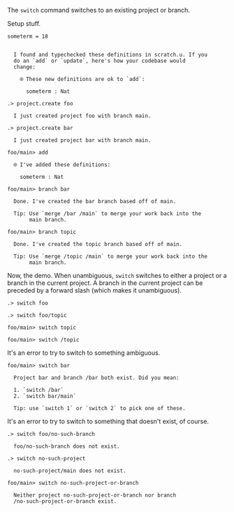 The `switch` command switches to an existing project or branch.

Setup stuff.

```unison
someterm = 18
```

```ucm

  I found and typechecked these definitions in scratch.u. If you
  do an `add` or `update`, here's how your codebase would
  change:
  
    ⍟ These new definitions are ok to `add`:
    
      someterm : Nat

```
```ucm
.> project.create foo

  I just created project foo with branch main.

.> project.create bar

  I just created project bar with branch main.

foo/main> add

  ⍟ I've added these definitions:
  
    someterm : Nat

foo/main> branch bar

  Done. I've created the bar branch based off of main.
  
  Tip: Use `merge /bar /main` to merge your work back into the
       main branch.

foo/main> branch topic

  Done. I've created the topic branch based off of main.
  
  Tip: Use `merge /topic /main` to merge your work back into the
       main branch.

```
Now, the demo. When unambiguous, `switch` switches to either a project or a branch in the current project. A branch in
the current project can be preceded by a forward slash (which makes it unambiguous).

```ucm
.> switch foo

.> switch foo/topic

foo/main> switch topic

foo/main> switch /topic

```
It's an error to try to switch to something ambiguous.

```ucm
foo/main> switch bar

  Project bar and branch /bar both exist. Did you mean:
  
  1. `switch /bar`
  2. `switch bar/main`
  
  Tip: use `switch 1` or `switch 2` to pick one of these.

```
It's an error to try to switch to something that doesn't exist, of course.

```ucm
.> switch foo/no-such-branch

  foo/no-such-branch does not exist.

```
```ucm
.> switch no-such-project

  no-such-project/main does not exist.

```
```ucm
foo/main> switch no-such-project-or-branch

  Neither project no-such-project-or-branch nor branch
  /no-such-project-or-branch exist.

```

